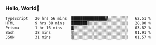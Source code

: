 
### Hello, World🐤

<!--START_SECTION:waka-->

```txt
TypeScript   20 hrs 56 mins  ███████████████▓░░░░░░░░░   62.51 %
HTML         9 hrs 38 mins   ███████▒░░░░░░░░░░░░░░░░░   28.80 %
Prisma       1 hr 16 mins    █░░░░░░░░░░░░░░░░░░░░░░░░   03.82 %
Bash         38 mins         ▒░░░░░░░░░░░░░░░░░░░░░░░░   01.91 %
JSON         31 mins         ▒░░░░░░░░░░░░░░░░░░░░░░░░   01.57 %
```

<!--END_SECTION:waka-->
